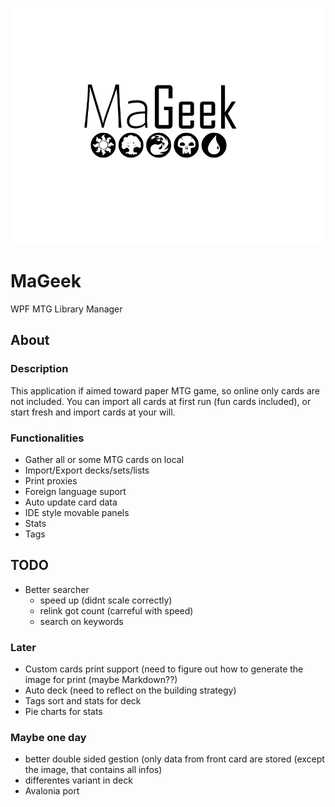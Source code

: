 ![MaGeek](/Graph/Title.png "MaGeek")

# MaGeek

WPF MTG Library Manager 

## About

### Description

This application if aimed toward paper MTG game, so online only cards are not included.
You can import all cards at first run (fun cards included), or start fresh and import cards at your will.

### Functionalities

-	Gather all or some MTG cards on local
-	Import/Export decks/sets/lists
-	Print proxies
-	Foreign language suport
-	Auto update card data
-	IDE style movable panels
-	Stats
-	Tags

## TODO

-	Better searcher 
	-	speed up (didnt scale correctly)
	- 	relink got count (carreful with speed)
	- 	search on keywords	
	
### Later

-	Custom cards print support (need to figure out how to generate the image for print (maybe Markdown??)
-	Auto deck (need to reflect on the building strategy)
-	Tags sort and stats for deck
-	Pie charts for stats

### Maybe one day

-	better double sided gestion (only data from front card are stored (except the image, that contains all infos)
-	differentes variant in deck
-	Avalonia port